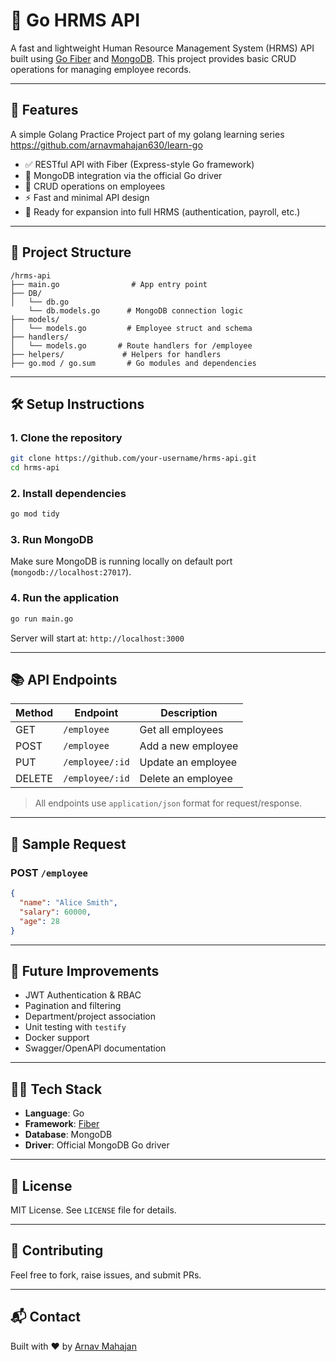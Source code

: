 # 🧾 Go HRMS API

A fast and lightweight Human Resource Management System (HRMS) API built using [Go Fiber](https://gofiber.io/) and [MongoDB](https://www.mongodb.com/). This project provides basic CRUD operations for managing employee records.

---

## 🚀 Features

 A simple Golang Practice Project part of my golang learning series https://github.com/arnavmahajan630/learn-go

- ✅ RESTful API with Fiber (Express-style Go framework)
- 🧩 MongoDB integration via the official Go driver
- 📄 CRUD operations on employees
- ⚡ Fast and minimal API design
- 🧪 Ready for expansion into full HRMS (authentication, payroll, etc.)

---

## 📁 Project Structure

```
/hrms-api
├── main.go                # App entry point
├── DB/
│   └── db.go 
    └── db.models.go      # MongoDB connection logic
├── models/
│   └── models.go         # Employee struct and schema
├── handlers/
│   └── models.go       # Route handlers for /employee
├── helpers/             # Helpers for handlers
├── go.mod / go.sum       # Go modules and dependencies
```

---

## 🛠️ Setup Instructions

### 1. Clone the repository

```bash
git clone https://github.com/your-username/hrms-api.git
cd hrms-api
```

### 2. Install dependencies

```bash
go mod tidy
```

### 3. Run MongoDB

Make sure MongoDB is running locally on default port (`mongodb://localhost:27017`).

### 4. Run the application

```bash
go run main.go
```

Server will start at: `http://localhost:3000`

---

## 📚 API Endpoints

| Method | Endpoint         | Description              |
|--------|------------------|--------------------------|
| GET    | `/employee`      | Get all employees        |
| POST   | `/employee`      | Add a new employee       |
| PUT    | `/employee/:id`  | Update an employee       |
| DELETE | `/employee/:id`  | Delete an employee       |

> All endpoints use `application/json` format for request/response.

---

## 📌 Sample Request

### POST `/employee`

```json
{
  "name": "Alice Smith",
  "salary": 60000,
  "age": 28
}
```

---

## 🔮 Future Improvements

- JWT Authentication & RBAC
- Pagination and filtering
- Department/project association
- Unit testing with `testify`
- Docker support
- Swagger/OpenAPI documentation

---

## 🧑‍💻 Tech Stack

- **Language**: Go
- **Framework**: [Fiber](https://gofiber.io/)
- **Database**: MongoDB
- **Driver**: Official MongoDB Go driver

---

## 📝 License

MIT License. See `LICENSE` file for details.

---

## 🤝 Contributing

Feel free to fork, raise issues, and submit PRs.

---

## 📬 Contact

Built with ❤️ by [Arnav Mahajan](https://github.com/arnavmahajan630)
